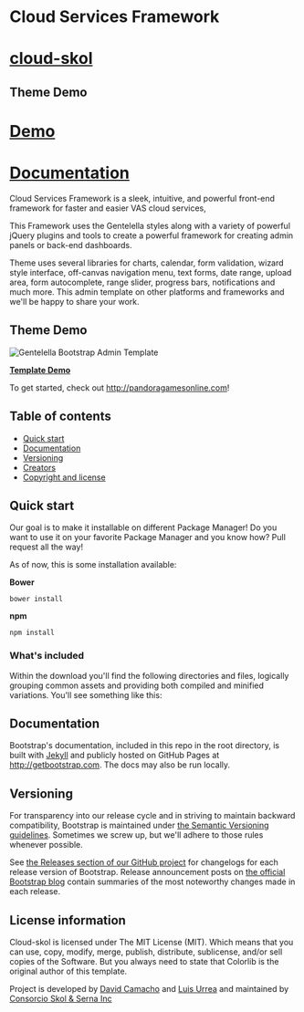 # Cloud Services Framework

# [cloud-skol](https://github.com/davith01/cloud-skol)

## Theme Demo
# [Demo](http://demo)
# [Documentation](http://documentation)
 
Cloud Services Framework is a sleek, intuitive, and powerful front-end framework for faster and easier VAS cloud services, 

This Framework uses the Gentelella styles along with a variety of powerful jQuery plugins and tools to create a powerful framework for creating admin panels or back-end dashboards.

Theme uses several libraries for charts, calendar, form validation, wizard style interface, off-canvas navigation menu, text forms, date range, upload area, form autocomplete, range slider, progress bars, notifications and much more.
This admin template on other platforms and frameworks and we'll be happy to share your work.


## Theme Demo
![Gentelella Bootstrap Admin Template](https://cdn.colorlib.com/wp/wp-content/uploads/sites/2/gentelella-admin-template-preview.jpg "Gentelella Theme Browser Preview")

**[Template Demo](https://colorlib.com/polygon/gentelella/index.html)**

To get started, check out <http://pandoragamesonline.com>!


## Table of contents

* [Quick start](#quick-start)
* [Documentation](#documentation)
* [Versioning](#versioning)
* [Creators](#creators)
* [Copyright and license](#copyright-and-license)


## Quick start

Our goal is to make it installable on different Package Manager! Do you want to use it on your favorite Package Manager and you know how? Pull request all the way! 

As of now, this is some installation available:

**Bower**

```
bower install
```

**npm**

```
npm install
```



### What's included

Within the download you'll find the following directories and files, logically grouping common assets and providing both compiled and minified variations. You'll see something like this:
 

## Documentation

Bootstrap's documentation, included in this repo in the root directory, is built with [Jekyll](http://jekyllrb.com) and publicly hosted on GitHub Pages at <http://getbootstrap.com>. The docs may also be run locally.

 
## Versioning

For transparency into our release cycle and in striving to maintain backward compatibility, Bootstrap is maintained under [the Semantic Versioning guidelines](http://semver.org/). Sometimes we screw up, but we'll adhere to those rules whenever possible.

See [the Releases section of our GitHub project](https://github.com/twbs/bootstrap/releases) for changelogs for each release version of Bootstrap. Release announcement posts on [the official Bootstrap blog](http://blog.getbootstrap.com) contain summaries of the most noteworthy changes made in each release.


## License information
Cloud-skol is licensed under The MIT License (MIT). Which means that you can use, copy, modify, merge, publish, distribute, sublicense, and/or sell copies of the Software. But you always need to state that Colorlib is the original author of this template.

Project is developed by [David Camacho](https://davithc01@gmail.com) and [Luis Urrea](https://linkendlink/david) and maintained by [Consorcio Skol & Serna Inc](http://ssadvisors.net/) 